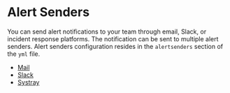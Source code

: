 # Alert Senders

You can send alert notifications to your team through email, Slack, or incident response platforms. The notification can be sent to multiple alert senders. Alert senders configuration resides in the `alertsenders` section of the `yml` file.

- [Mail](/alerts/senders/mail)
- [Slack](/alerts/senders/mail)
- [Systray](/alerts/senders/systray)

